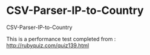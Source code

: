 # CSV-Parser-IP-to-Country
CSV-Parser-IP-to-Country

This is a performance test completed from : http://rubyquiz.com/quiz139.html

